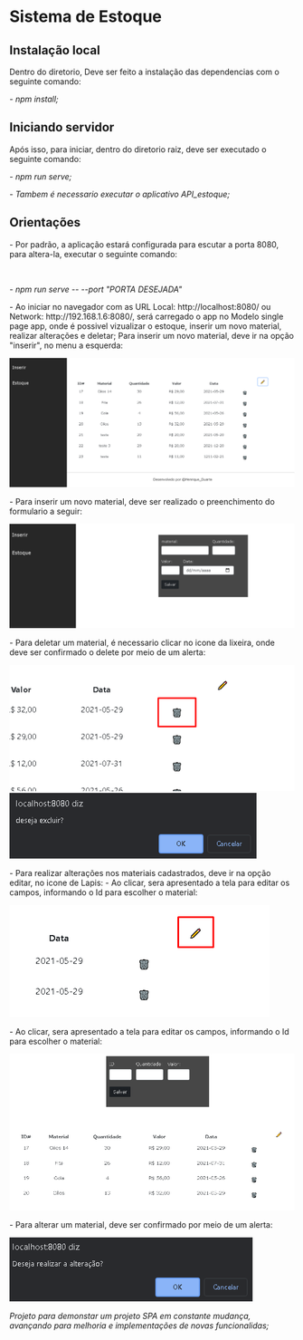 <h1>Sistema de Estoque</h1>

<h2> Instalação local</h2>
<p>Dentro do diretorio, Deve ser feito a instalação das dependencias com o seguinte comando:</p>
<p><i>- npm install;</i></p>


<h2>Iniciando servidor</h2>

<p>Após isso, para iniciar, dentro do diretorio raiz, deve ser executado o seguinte comando:</p>
<p><i>- npm run serve;</i></p>
<p><i>- Tambem é necessario executar o aplicativo API_estoque;</i></p>


<h2> Orientações </h2>

<p>- Por padrão, a aplicação estará configurada para escutar a porta 8080, para altera-la, executar o seguinte comando: </p><br>

<p><i>- npm run serve -- --port "PORTA DESEJADA"</i></p>

<p>- Ao iniciar no navegador com as URL Local: http://localhost:8080/ ou Network: http://192.168.1.6:8080/, será carregado o app no Modelo single page app, onde é possivel vizualizar o estoque, inserir um novo material, realizar alterações e deletar; Para inserir um novo material, deve ir na opção "inserir", no menu a esquerda:</p>

<img src="./git_img/estoque_all.png">

<p>- Para inserir um novo material, deve ser realizado o preenchimento do formulario a seguir:</p>

<img src="./git_img/estoque_insert.png">

<p>- Para deletar um material, é necessario clicar no icone da lixeira, onde deve ser confirmado o delete por meio de um alerta: </p>

<img src="./git_img/estoque_delet.png">
<br>
<img src="./git_img/estoque_delet_confirm.png">

<p>- Para realizar alterações nos materiais cadastrados, deve ir na opção editar, no icone de Lapis: - Ao clicar, sera apresentado a tela para editar os campos, informando o Id para escolher o material:</p>

<img src="./git_img/estoque_update_icon.png">

<p>- Ao clicar, sera apresentado a tela para editar os campos, informando o Id para escolher o material: </p>

<img src="./git_img/estoque_update.png">

<p>- Para alterar um material, deve ser confirmado por meio de um alerta:</p>

<img src="./git_img/estoque_update_confirm.png">


<i> Projeto para demonstar um projeto SPA em constante mudança, avançando para melhoria e implementações de novas funcionalidas;</i>







